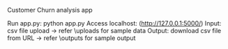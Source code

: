Customer Churn analysis app

Run app.py: python app.py
Access localhost: (http://127.0.0.1:5000/)
Input: csv file upload -> refer \uploads for sample data
Output: download csv file from URL -> refer \outputs for sample output

